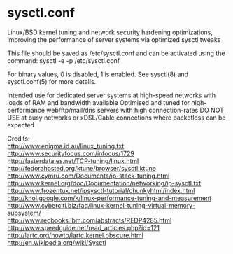 # sysctl.conf
Linux/BSD kernel tuning and network security hardening optimizations, improving the performance of server systems via optimized sysctl tweaks

This file should be saved as /etc/sysctl.conf and can be activated using the command:
sysctl -e -p /etc/sysctl.conf

For binary values, 0 is disabled, 1 is enabled.  See sysctl(8) and sysctl.conf(5) for more details.

Intended use for dedicated server systems at high-speed networks with loads of RAM and bandwidth available
Optimised and tuned for high-performance web/ftp/mail/dns servers with high connection-rates
DO NOT USE at busy networks or xDSL/Cable connections where packetloss can be expected

Credits: <br>
http://www.enigma.id.au/linux_tuning.txt <br>
http://www.securityfocus.com/infocus/1729 <br>
http://fasterdata.es.net/TCP-tuning/linux.html <br>
http://fedorahosted.org/ktune/browser/sysctl.ktune <br>
http://www.cymru.com/Documents/ip-stack-tuning.html <br>
http://www.kernel.org/doc/Documentation/networking/ip-sysctl.txt <br>
http://www.frozentux.net/ipsysctl-tutorial/chunkyhtml/index.html <br>
http://knol.google.com/k/linux-performance-tuning-and-measurement <br>
http://www.cyberciti.biz/faq/linux-kernel-tuning-virtual-memory-subsystem/ <br>
http://www.redbooks.ibm.com/abstracts/REDP4285.html <br>
http://www.speedguide.net/read_articles.php?id=121 <br>
http://lartc.org/howto/lartc.kernel.obscure.html <br>
http://en.wikipedia.org/wiki/Sysctl <br>
